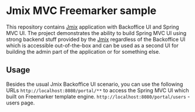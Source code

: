 # Jmix MVC Freemarker sample

This repository contains [Jmix](https://jmix.io) application with Backoffice UI and Spring MVC UI.
The project demonstrates the ability to build Spring MVC UI using strong backend stuff provided by
the [Jmix](https://jmix.io) regardless of the Backoffice UI which is accessible out-of-the-box
and can be used as a second UI for building the admin part of the application or for something else.

## Usage

Besides the usual Jmix Backoffice UI scenario, you can use the following URLs 
`http://localhost:8080/portal/**` to access the Spring MVC UI which
built on Freemarker template engine. `http://localhost:8080/portal/users` - users
page.
